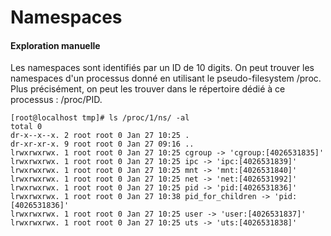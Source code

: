 # Namespaces

#### Exploration manuelle

<p>Les namespaces sont identifiés par un ID de 10 digits. On peut trouver les namespaces d'un processus donné en utilisant le pseudo-filesystem /proc. Plus précisément, on peut les trouver dans le répertoire dédié à ce processus : /proc/PID.</p>


~~~~~
[root@localhost tmp]# ls /proc/1/ns/ -al
total 0
dr-x--x--x. 2 root root 0 Jan 27 10:25 .
dr-xr-xr-x. 9 root root 0 Jan 27 09:16 ..
lrwxrwxrwx. 1 root root 0 Jan 27 10:25 cgroup -> 'cgroup:[4026531835]'
lrwxrwxrwx. 1 root root 0 Jan 27 10:25 ipc -> 'ipc:[4026531839]'
lrwxrwxrwx. 1 root root 0 Jan 27 10:25 mnt -> 'mnt:[4026531840]'
lrwxrwxrwx. 1 root root 0 Jan 27 10:25 net -> 'net:[4026531992]'
lrwxrwxrwx. 1 root root 0 Jan 27 10:25 pid -> 'pid:[4026531836]'
lrwxrwxrwx. 1 root root 0 Jan 27 10:38 pid_for_children -> 'pid:[4026531836]'
lrwxrwxrwx. 1 root root 0 Jan 27 10:25 user -> 'user:[4026531837]'
lrwxrwxrwx. 1 root root 0 Jan 27 10:25 uts -> 'uts:[4026531838]'
~~~~~
